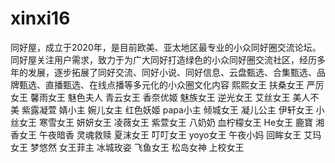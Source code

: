 # xinxi16
同好屋，成立于2020年，是目前欧美、亚太地区最专业的小众同好圈交流论坛。同好屋关注用户需求，致力于为广大同好打造绿色的小众同好圈交流社区，经历多年的发展，逐步拓展了同好交流、同好小说、同好信息、云盘甄选、合集甄选、品牌甄选、直播甄选、在线点播等多元化的小众圈文化内容 熙熙女王 扶桑女王 严厉女王 馨雨女王 魅色夫人 青云女王 香奈优姬 魅族女王 逆光女王 艾丝女王 美人不美 紫露凝萱 婧小主 婉儿女主 红色妖姬 papa小主 倾城女王 凝儿公主 伊轩女王 小丝女王 寒雪女王 妍妍女王 凌薇女王 紫萱女王 八奶奶 血柠檬女王 He女王 鹿寶 湘香女王 午夜暗香 灵魂救赎 夏沫女王 叮叮女王 yoyo女王 午夜小妈 回眸女王 艾玛女王 梦悠然 女王菲主 冰城玫姿 飞鱼女王 松岛女神 上校女王
